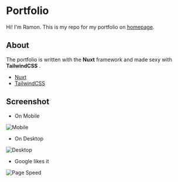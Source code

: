 
# Portfolio

Hi! I'm Ramon. This is my repo for my portfolio on [homepage](https://ramonegger.ch).

## About

The portfolio is written with the **Nuxt** framework and made sexy with **TailwindCSS** .

 - [Nuxt](https://nuxtjs.org/)
 - [TailwindCSS](https://tailwindcss.com/)

## Screenshot

 - On Mobile

![Mobile](https://www.ramonegger.ch/mobile.jpg)

 - On Desktop

![Desktop](https://www.ramonegger.ch/desktop.jpg)

 - Google likes it

![Page Speed](https://www.ramonegger.ch/google-page-speed.png)
